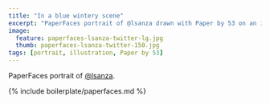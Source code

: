 ```yaml
---
title: "In a blue wintery scene"
excerpt: "PaperFaces portrait of @lsanza drawn with Paper by 53 on an iPad."
image: 
  feature: paperfaces-lsanza-twitter-lg.jpg
  thumb: paperfaces-lsanza-twitter-150.jpg
tags: [portrait, illustration, Paper by 53]
---
```


PaperFaces portrait of [@lsanza](http://twitter.com/lsanza).

{% include boilerplate/paperfaces.md %}